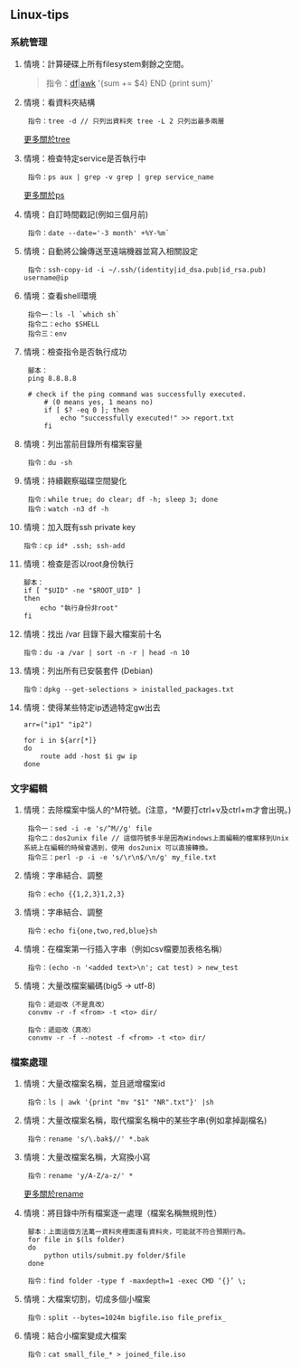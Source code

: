 ## Linux-tips

### 系統管理
1. 情境：計算硬碟上所有filesystem剩餘之空間。

	>指令：[df](http://man7.org/linux/man-pages/man1/df.1.html)|[awk](http://linux.vbird.org/linux_basic/0330regularex.php#awk) '{sum += $4} END {print sum}'

2. 情境：看資料夾結構

		指令：tree -d // 只列出資料夾 tree -L 2 只列出最多兩層

	[更多關於tree](http://linux.die.net/man/1/tree)

3. 情境：檢查特定service是否執行中

		指令：ps aux | grep -v grep | grep service_name

	[更多關於ps](http://linux.vbird.org/linux_basic/0440processcontrol.php#ps)
4. 情境：自訂時間戳記(例如三個月前)

		指令：date --date='-3 month' +%Y-%m`

5. 情境：自動將公鑰傳送至遠端機器並寫入相關設定

		指令：ssh-copy-id -i ~/.ssh/(identity|id_dsa.pub|id_rsa.pub) username@ip

6. 情境：查看shell環境

		指令一：ls -l `which sh`
		指令二：echo $SHELL
		指令三：env

7. 情境：檢查指令是否執行成功

		腳本：
		ping 8.8.8.8

		# check if the ping command was successfully executed. 
			# (0 means yes, 1 means no)
			if [ $? -eq 0 ]; then
				echo "successfully executed!" >> report.txt
			fi

8. 情境：列出當前目錄所有檔案容量

		指令：du -sh

9. 情境：持續觀察磁碟空間變化

		指令：while true; do clear; df -h; sleep 3; done
		指令：watch -n3 df -h

10. 情境：加入既有ssh private key

		指令：cp id* .ssh; ssh-add

11. 情境：檢查是否以root身份執行

		腳本：
		if [ "$UID" -ne "$ROOT_UID" ]
		then
			echo "執行身份非root"
		fi

12. 情境：找出 /var 目錄下最大檔案前十名

		指令：du -a /var | sort -n -r | head -n 10

13. 情境：列出所有已安裝套件 (Debian)

		指令：dpkg --get-selections > inistalled_packages.txt

14. 情境：使得某些特定ip透過特定gw出去

		arr=("ip1" "ip2")

		for i in ${arr[*]}
		do
			route add -host $i gw ip
		done

### 文字編輯
1. 情境：去除檔案中惱人的^M符號。(注意，^M要打ctrl+v及ctrl+m才會出現。)

		指令一：sed -i -e 's/^M//g' file
		指令二：dos2unix file // 這個符號多半是因為Windows上面編輯的檔案移到Unix系統上在編輯的時候會遇到，使用 dos2unix 可以直接轉換。
		指令三：perl -p -i -e 's/\r\n$/\n/g' my_file.txt

2. 情境：字串結合、調整

		指令：echo {{1,2,3}1,2,3}

3. 情境：字串結合、調整

		指令：echo fi{one,two,red,blue}sh

4. 情境：在檔案第一行插入字串（例如csv檔要加表格名稱）

		指令：(echo -n '<added text>\n'; cat test) > new_test

5. 情境：大量改檔案編碼(big5 -> utf-8)

		指令：遞迴改（不是真改）
		convmv -r -f <from> -t <to> dir/

		指令：遞迴改（真改）
		convmv -r -f --notest -f <from> -t <to> dir/

### 檔案處理
1. 情境：大量改檔案名稱，並且遞增檔案id

		指令：ls | awk '{print "mv "$1" "NR".txt"}' |sh

2. 情境：大量改檔案名稱，取代檔案名稱中的某些字串(例如拿掉副檔名)

		指令：rename 's/\.bak$//' *.bak

3. 情境：大量改檔案名稱，大寫換小寫

		指令：rename 'y/A-Z/a-z/' *
	[更多關於rename](http://www.computerhope.com/unix/rename.htm)

4. 情境：將目錄中所有檔案逐一處理（檔案名稱無規則性）

		腳本：上面這個方法萬一資料夾裡面還有資料夾，可能就不符合預期行為。
		for file in $(ls folder)
		do 
			python utils/submit.py folder/$file 
		done

		指令：find folder -type f -maxdepth=1 -exec CMD ‘{}’ \;

5. 情境：大檔案切割，切成多個小檔案

		指令：split --bytes=1024m bigfile.iso file_prefix_

6. 情境：結合小檔案變成大檔案

		指令：cat small_file_* > joined_file.iso
